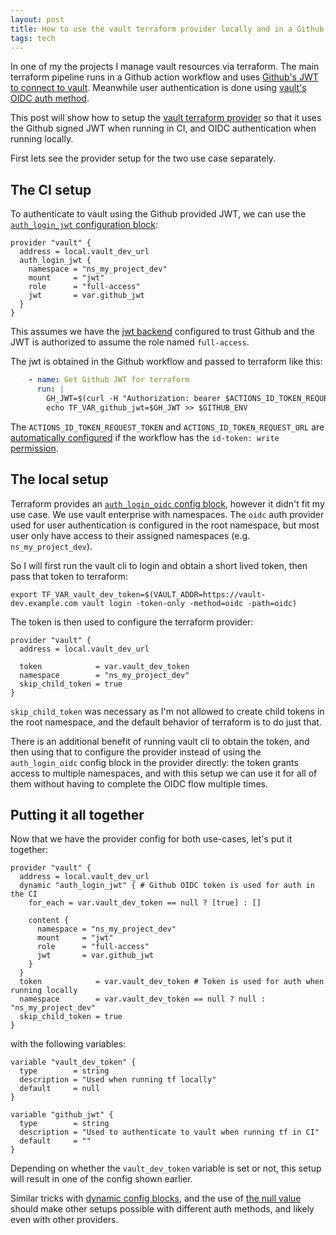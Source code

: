 ```yaml
---
layout: post
title: How to use the vault terraform provider locally and in a Github action ci workflow at the same time
tags: tech
---
```


In one of my the projects I manage vault resources via terraform. 
The main terraform pipeline runs in a Github action workflow and uses [Github's JWT to connect to vault](https://docs.github.com/en/actions/deployment/security-hardening-your-deployments/configuring-openid-connect-in-hashicorp-vault).
Meanwhile user authentication is done using [vault's OIDC auth method](https://developer.hashicorp.com/vault/tutorials/auth-methods/oidc-auth).

This post will show how to setup the [vault terraform provider](https://registry.terraform.io/providers/hashicorp/vault/latest/docs#provider-arguments) so that it uses the Github signed JWT when running in CI, and OIDC authentication when running locally.

<!--break-->

First lets see the provider setup for the two use case separately.

## The CI setup

To authenticate to vault using the Github provided JWT, we can use the [`auth_login_jwt` configuration block](https://registry.terraform.io/providers/hashicorp/vault/latest/docs#jwt):

```hcl
provider "vault" {
  address = local.vault_dev_url
  auth_login_jwt {
    namespace = "ns_my_project_dev"
    mount     = "jwt"
    role      = "full-access"
    jwt       = var.github_jwt
  }
}
```

This assumes we have the [jwt backend](https://developer.hashicorp.com/vault/api-docs/auth/jwt#jwt-oidc-auth-method-api) configured to trust Github and the JWT is authorized to assume the role named `full-access`.

The jwt is obtained in the Github workflow and passed to terraform like this:

```yaml
    - name: Get Github JWT for terraform
      run: |
        GH_JWT=$(curl -H "Authorization: bearer $ACTIONS_ID_TOKEN_REQUEST_TOKEN" "$ACTIONS_ID_TOKEN_REQUEST_URL" | jq -j -c '.value')
        echo TF_VAR_github_jwt=$GH_JWT >> $GITHUB_ENV
```

The `ACTIONS_ID_TOKEN_REQUEST_TOKEN` and `ACTIONS_ID_TOKEN_REQUEST_URL` are [automatically configured](https://docs.github.com/en/actions/deployment/security-hardening-your-deployments/about-security-hardening-with-openid-connect#updating-your-actions-for-oidc) if the workflow has the `id-token: write` [permission](https://docs.github.com/en/actions/deployment/security-hardening-your-deployments/about-security-hardening-with-openid-connect#adding-permissions-settings).

## The local setup

Terraform provides an [`auth_login_oidc` config block](https://registry.terraform.io/providers/hashicorp/vault/latest/docs#oidc), however it didn't fit my use case.
We use vault enterprise with namespaces.
The `oidc` auth provider used for user authentication is configured in the root namespace, but most user only have access to their assigned namespaces (e.g. `ns_my_project_dev`).

So I will first run the vault cli to login and obtain a short lived token, then pass that token to terraform:

```shell
export TF_VAR_vault_dev_token=$(VAULT_ADDR=https://vault-dev.example.com vault login -token-only -method=oidc -path=oidc)
```

The token is then used to configure the terraform provider:

```hcl
provider "vault" {
  address = local.vault_dev_url
  
  token            = var.vault_dev_token
  namespace        = "ns_my_project_dev"
  skip_child_token = true
}
```

`skip_child_token` was necessary as I'm not allowed to create child tokens in the root namespace, and the default behavior of terraform is to do just that.

There is an additional benefit of running vault cli to obtain the token, and then using that to configure the provider instead of using the `auth_login_oidc` config block in the provider directly: the token grants access to multiple namespaces, and with this setup we can use it for all of them without having to complete the OIDC flow multiple times.

## Putting it all together

Now that we have the provider config for both use-cases, let's put it together:

```hcl
provider "vault" {
  address = local.vault_dev_url
  dynamic "auth_login_jwt" { # Github OIDC token is used for auth in the CI
    for_each = var.vault_dev_token == null ? [true] : []

    content {
      namespace = "ns_my_project_dev"
      mount     = "jwt"
      role      = "full-access"
      jwt       = var.github_jwt
    }
  }
  token            = var.vault_dev_token # Token is used for auth when running locally
  namespace        = var.vault_dev_token == null ? null : "ns_my_project_dev"
  skip_child_token = true
}
```

with the following variables:

```hcl
variable "vault_dev_token" {
  type        = string
  description = "Used when running tf locally"
  default     = null
}

variable "github_jwt" {
  type        = string
  description = "Used to authenticate to vault when running tf in CI"
  default     = ""
}
```

Depending on whether the `vault_dev_token` variable is set or not, this setup will result in one of the config  shown earlier.

Similar tricks with [dynamic config blocks](https://developer.hashicorp.com/terraform/language/expressions/dynamic-blocks), and the use of [the null value](https://developer.hashicorp.com/terraform/language/expressions/types#null) should make other setups possible with different auth methods, and likely even with other providers.
